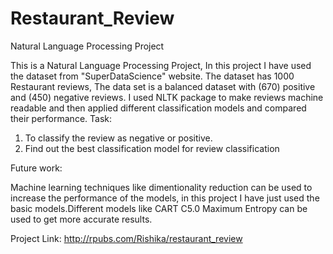 # Restaurant_Review
Natural Language Processing Project

This is a Natural Language Processing Project, In this project I have used the dataset from "SuperDataScience" website. The dataset has 1000 Restaurant reviews, The data set is a balanced dataset with (670) positive and (450) negative reviews. I used NLTK package to make reviews machine readable and then applied different classification models and compared their performance.
Task:
1. To classify the review as negative or positive.
2. Find out the best classification model for review classification

Future work:

Machine learning techniques like dimentionality reduction can be used to increase the performance of the models, in this project I have just used the basic models.Different models like 
CART
C5.0
Maximum Entropy  can be used to get more accurate results.

Project Link: http://rpubs.com/Rishika/restaurant_review
